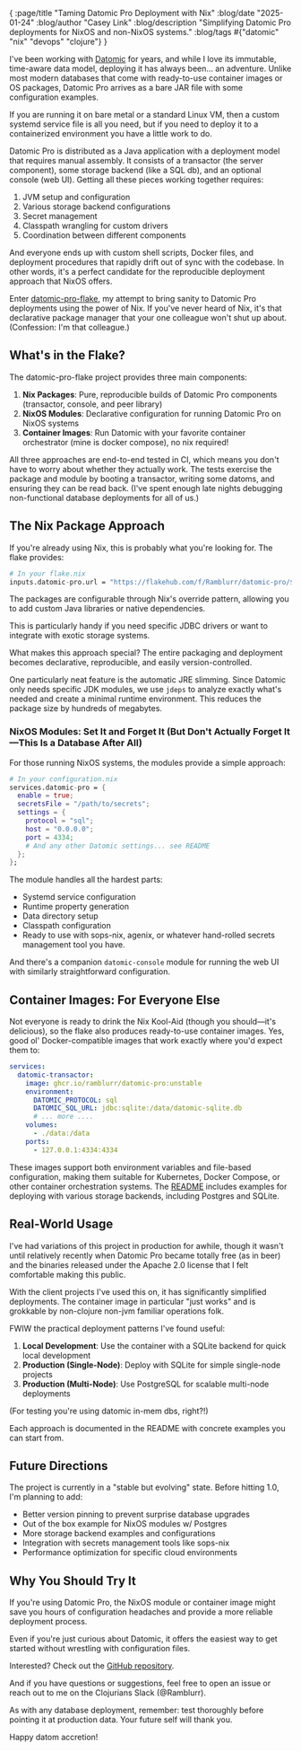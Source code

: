 {
    :page/title  "Taming Datomic Pro Deployment with Nix"
    :blog/date "2025-01-24"
    :blog/author "Casey Link"
    :blog/description "Simplifying Datomic Pro deployments for NixOS and non-NixOS systems."
    :blog/tags #{"datomic" "nix" "devops" "clojure"}
}

I've been working with [Datomic][datomic] for years, and while I love its immutable, time-aware data model, deploying it has always been... an adventure.
Unlike most modern databases that come with ready-to-use container images or OS packages, Datomic Pro arrives as a bare JAR file with some configuration examples.

If you are running it on bare metal or a standard Linux VM, then a custom systemd service file is all you need, but if you need to deploy it to a containerized environment you have a little work to do.

Datomic Pro is distributed as a Java application with a deployment model that requires manual assembly.
It consists of a transactor (the server component), some storage backend (like a SQL db), and an optional console (web UI).
Getting all these pieces working together requires:

1. JVM setup and configuration
2. Various storage backend configurations
3. Secret management
4. Classpath wrangling for custom drivers
5. Coordination between different components

And everyone ends up with custom shell scripts, Docker files, and deployment procedures that rapidly drift out of sync with the codebase.
In other words, it's a perfect candidate for the reproducible deployment approach that NixOS offers.

Enter [datomic-pro-flake][proj], my attempt to bring sanity to Datomic Pro deployments using the power of Nix.
If you've never heard of Nix, it's that declarative package manager that your one colleague won't shut up about. (Confession: I'm that colleague.)

## What's in the Flake?

The datomic-pro-flake project provides three main components:

1. **Nix Packages**: Pure, reproducible builds of Datomic Pro components (transactor, console, and peer library)
2. **NixOS Modules**: Declarative configuration for running Datomic Pro on NixOS systems
3. **Container Images**: Run Datomic with your favorite container orchestrator (mine is docker compose), no nix required!

All three approaches are end-to-end tested in CI, which means you don't have to worry about whether they actually work.
The tests exercise the package and module by booting a transactor, writing some datoms, and ensuring they can be read back.
(I've spent enough late nights debugging non-functional database deployments for all of us.)

## The Nix Package Approach

If you're already using Nix, this is probably what you're looking for. The flake provides:

```nix
# In your flake.nix
inputs.datomic-pro.url = "https://flakehub.com/f/Ramblurr/datomic-pro/$LATEST_TAG.tar.gz";
```

The packages are configurable through Nix's override pattern, allowing you to add custom Java libraries or native dependencies.

This is particularly handy if you need specific JDBC drivers or want to integrate with exotic storage systems.

What makes this approach special? The entire packaging and deployment becomes declarative, reproducible, and easily version-controlled.

One particularly neat feature is the automatic JRE slimming.
Since Datomic only needs specific JDK modules, we use `jdeps` to analyze exactly what's needed and create a minimal runtime environment.
This reduces the package size by hundreds of megabytes.


### NixOS Modules: Set It and Forget It (But Don't Actually Forget It—This Is a Database After All)

For those running NixOS systems, the modules provide a simple approach:

```nix
# In your configuration.nix
services.datomic-pro = {
  enable = true;
  secretsFile = "/path/to/secrets";
  settings = {
    protocol = "sql";
    host = "0.0.0.0";
    port = 4334;
    # And any other Datomic settings... see README
  };
};
```

The module handles all the hardest parts:
- Systemd service configuration
- Runtime property generation
- Data directory setup
- Classpath configuration
- Ready to use with sops-nix, agenix, or whatever hand-rolled secrets management tool you have.

And there's a companion `datomic-console` module for running the web UI with similarly straightforward configuration.

## Container Images: For Everyone Else

Not everyone is ready to drink the Nix Kool-Aid (though you should—it's delicious), so the flake also produces ready-to-use container images.
Yes, good ol' Docker-compatible images that work exactly where you'd expect them to:

```yaml
services:
  datomic-transactor:
    image: ghcr.io/ramblurr/datomic-pro:unstable
    environment:
      DATOMIC_PROTOCOL: sql
      DATOMIC_SQL_URL: jdbc:sqlite:/data/datomic-sqlite.db
      # ... more ....
    volumes:
      - ./data:/data
    ports:
      - 127.0.0.1:4334:4334
```

These images support both environment variables and file-based configuration, making them suitable for Kubernetes, Docker Compose, or other container orchestration systems.
The [README][readme] includes examples for deploying with various storage backends, including Postgres and SQLite.

[readme]: https://github.com/Ramblurr/datomic-pro-flake/blob/main/README.md

## Real-World Usage

I've had variations of this project in production for awhile, though it wasn't until relatively recently when Datomic Pro became totally free (as in beer) and the binaries
released under the Apache 2.0 license that I felt comfortable making this public.

With the client projects I've used this on, it has significantly simplified deployments. The container image in particular "just works" and is grokkable by non-clojure non-jvm familiar operations folk.

FWIW the practical deployment patterns I've found useful:

1. **Local Development**: Use the container with a SQLite backend for quick local development
2. **Production (Single-Node)**: Deploy with SQLite for simple single-node projects
3. **Production (Multi-Node)**: Use PostgreSQL for scalable multi-node deployments

(For testing you're using datomic in-mem dbs, right?!)

Each approach is documented in the README with concrete examples you can start from.

## Future Directions

The project is currently in a "stable but evolving" state. Before hitting 1.0, I'm planning to add:

- Better version pinning to prevent surprise database upgrades
- Out of the box example for NixOS modules w/ Postgres
- More storage backend examples and configurations
- Integration with secrets management tools like sops-nix
- Performance optimization for specific cloud environments

## Why You Should Try It

If you're using Datomic Pro, the NixOS module or container image might save you hours of configuration headaches and provide a more reliable deployment process.

Even if you're just curious about Datomic, it offers the easiest way to get started without wrestling with configuration files.

Interested? Check out the [GitHub repository][proj].

And if you have questions or suggestions, feel free to open an issue or reach out to me on the Clojurians Slack (@Ramblurr).

As with any database deployment, remember: test thoroughly before pointing it at production data.
Your future self will thank you.

Happy datom accretion!

[datomic]: https://www.datomic.com/
[proj]: https://github.com/Ramblurr/datomic-pro-flake
[nix]: https://nixos.org/
